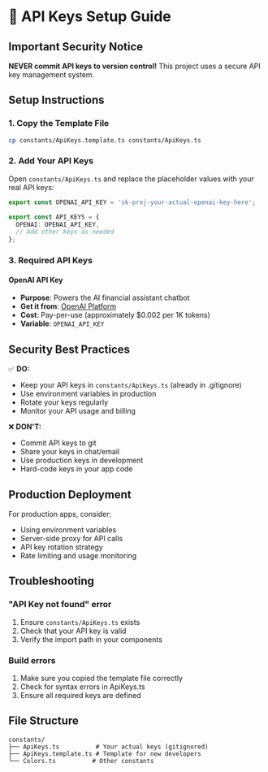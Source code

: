 # 🔐 API Keys Setup Guide

## Important Security Notice
**NEVER commit API keys to version control!** This project uses a secure API key management system.

## Setup Instructions

### 1. Copy the Template File
```bash
cp constants/ApiKeys.template.ts constants/ApiKeys.ts
```

### 2. Add Your API Keys
Open `constants/ApiKeys.ts` and replace the placeholder values with your real API keys:

```typescript
export const OPENAI_API_KEY = 'sk-proj-your-actual-openai-key-here';

export const API_KEYS = {
  OPENAI: OPENAI_API_KEY,
  // Add other keys as needed
};
```

### 3. Required API Keys

#### OpenAI API Key
- **Purpose**: Powers the AI financial assistant chatbot
- **Get it from**: [OpenAI Platform](https://platform.openai.com/api-keys)
- **Cost**: Pay-per-use (approximately $0.002 per 1K tokens)
- **Variable**: `OPENAI_API_KEY`

## Security Best Practices

✅ **DO:**
- Keep your API keys in `constants/ApiKeys.ts` (already in .gitignore)
- Use environment variables in production
- Rotate your keys regularly
- Monitor your API usage and billing

❌ **DON'T:**
- Commit API keys to git
- Share your keys in chat/email
- Use production keys in development
- Hard-code keys in your app code

## Production Deployment

For production apps, consider:
- Using environment variables
- Server-side proxy for API calls
- API key rotation strategy
- Rate limiting and usage monitoring

## Troubleshooting

### "API Key not found" error
1. Ensure `constants/ApiKeys.ts` exists
2. Check that your API key is valid
3. Verify the import path in your components

### Build errors
1. Make sure you copied the template file correctly
2. Check for syntax errors in ApiKeys.ts
3. Ensure all required keys are defined

## File Structure
```
constants/
├── ApiKeys.ts          # Your actual keys (gitignored)
├── ApiKeys.template.ts # Template for new developers
└── Colors.ts          # Other constants
``` 